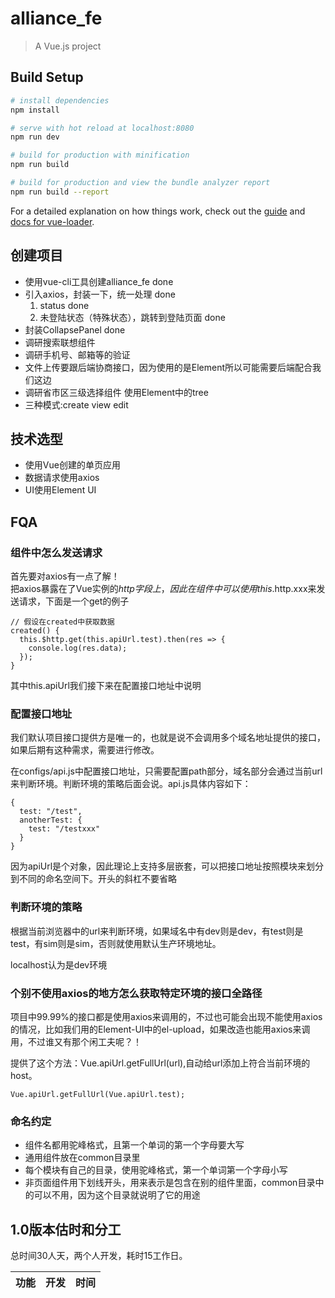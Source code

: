 # alliance_fe

> A Vue.js project

## Build Setup

``` bash
# install dependencies
npm install

# serve with hot reload at localhost:8080
npm run dev

# build for production with minification
npm run build

# build for production and view the bundle analyzer report
npm run build --report
```

For a detailed explanation on how things work, check out the [guide](http://vuejs-templates.github.io/webpack/) and [docs for vue-loader](http://vuejs.github.io/vue-loader).

## 创建项目
- 使用vue-cli工具创建alliance_fe done
- 引入axios，封装一下，统一处理 done
  1. status done
  2. 未登陆状态（特殊状态），跳转到登陆页面 done
- 封装CollapsePanel done
- 调研搜索联想组件
- 调研手机号、邮箱等的验证
- 文件上传要跟后端协商接口，因为使用的是Element所以可能需要后端配合我们这边
- 调研省市区三级选择组件 使用Element中的tree
- 三种模式:create view edit

## 技术选型
- 使用Vue创建的单页应用
- 数据请求使用axios
- UI使用Element UI

## FQA
### 组件中怎么发送请求
首先要对axios有一点了解！  
把axios暴露在了Vue实例的$http字段上，因此在组件中可以使用this.$http.xxx来发送请求，下面是一个get的例子
```
// 假设在created中获取数据
created() {
  this.$http.get(this.apiUrl.test).then(res => {
    console.log(res.data);
  });
}
```
其中this.apiUrl我们接下来在配置接口地址中说明

### 配置接口地址
我们默认项目接口提供方是唯一的，也就是说不会调用多个域名地址提供的接口，如果后期有这种需求，需要进行修改。

在configs/api.js中配置接口地址，只需要配置path部分，域名部分会通过当前url来判断环境。判断环境的策略后面会说。api.js具体内容如下：
```
{
  test: "/test",
  anotherTest: {
    test: "/testxxx"
  }
}
```
因为apiUrl是个对象，因此理论上支持多层嵌套，可以把接口地址按照模块来划分到不同的命名空间下。开头的斜杠不要省略

### 判断环境的策略
根据当前浏览器中的url来判断环境，如果域名中有dev则是dev，有test则是test，有sim则是sim，否则就使用默认生产环境地址。

localhost认为是dev环境

### 个别不使用axios的地方怎么获取特定环境的接口全路径
项目中99.99%的接口都是使用axios来调用的，不过也可能会出现不能使用axios的情况，比如我们用的Element-UI中的el-upload，如果改造也能用axios来调用，不过谁又有那个闲工夫呢？！

提供了这个方法：Vue.apiUrl.getFullUrl(url),自动给url添加上符合当前环境的host。

```
Vue.apiUrl.getFullUrl(Vue.apiUrl.test);
```

### 命名约定
- 组件名都用驼峰格式，且第一个单词的第一个字母要大写
- 通用组件放在common目录里
- 每个模块有自己的目录，使用驼峰格式，第一个单词第一个字母小写
- 非页面组件用下划线开头，用来表示是包含在别的组件里面，common目录中的可以不用，因为这个目录就说明了它的用途


## 1.0版本估时和分工
总时间30人天，两个人开发，耗时15工作日。


| 功能 | 开发 | 时间 |
|-----|------|-----|

